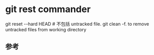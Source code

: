 # git rest commander

git reset --hard HEAD # 不包括 untracked file. git clean -f. to remove untracked files from working directory

## 参考

[1]:http://stackoverflow.com/questions/61212/how-to-remove-local-untracked-files-from-the-current-git-working-tree "清除没有跟踪的文件"
